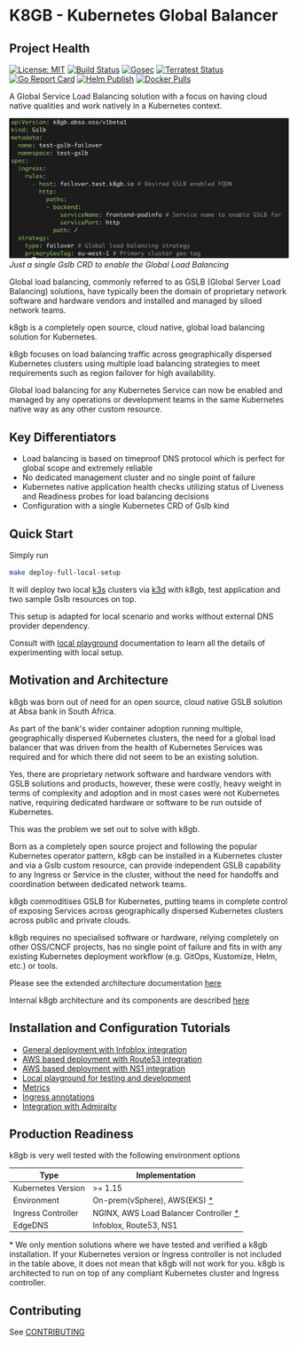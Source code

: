 # K8GB - Kubernetes Global Balancer

## Project Health

[![License: MIT](https://img.shields.io/badge/License-MIT-yellow.svg)](https://opensource.org/licenses/MIT)
[![Build Status](https://github.com/AbsaOSS/k8gb/workflows/build/badge.svg)](https://github.com/AbsaOSS/k8gb/actions?query=workflow%3A%22Golang+lint+and+test%22)
[![Gosec](https://github.com/AbsaOSS/k8gb/workflows/Gosec/badge.svg)](https://github.com/AbsaOSS/k8gb/actions?query=workflow%3AGosec)
[![Terratest Status](https://github.com/AbsaOSS/k8gb/workflows/Terratest/badge.svg)](https://github.com/AbsaOSS/k8gb/actions)
[![Go Report Card](https://goreportcard.com/badge/github.com/AbsaOSS/k8gb)](https://goreportcard.com/report/github.com/AbsaOSS/k8gb)
[![Helm Publish](https://github.com/AbsaOSS/k8gb/workflows/Helm%20Publish/badge.svg)](https://github.com/AbsaOSS/k8gb/actions?query=workflow%3A%22Helm+Publish%22)
[![Docker Pulls](https://img.shields.io/docker/pulls/absaoss/k8gb)](https://hub.docker.com/r/absaoss/k8gb)

A Global Service Load Balancing solution with a focus on having cloud native qualities and work natively in a Kubernetes context.


![GSLB Failover Demo](https://github.com/AbsaOSS/k8gb/raw/gh-pages/img/gslb.png)
*Just a single Gslb CRD to enable the Global Load Balancing*

Global load balancing, commonly referred to as GSLB (Global Server Load Balancing) solutions, have typically been the domain of proprietary network software and hardware vendors and installed and managed by siloed network teams.

k8gb is a completely open source, cloud native, global load balancing solution for Kubernetes.

k8gb focuses on load balancing traffic across geographically dispersed Kubernetes clusters using multiple load balancing strategies to meet requirements such as region failover for high availability.

Global load balancing for any Kubernetes Service can now be enabled and managed by any operations or development teams in the same Kubernetes native way as any other custom resource.

## Key Differentiators

* Load balancing is based on timeproof DNS protocol which is perfect for global scope and extremely reliable
* No dedicated management cluster and no single point of failure
* Kubernetes native application health checks utilizing status of Liveness and Readiness probes for load balancing decisions
* Configuration with a single Kubernetes CRD of Gslb kind

## Quick Start

Simply run

```sh
make deploy-full-local-setup
```

It will deploy two local [k3s](https://k3s.io/) clusters via [k3d](https://k3d.io/) with
k8gb, test application and two sample Gslb resources on top.    

This setup is adapted for local scenario and works without external DNS provider dependency.

Consult with [local playground](/docs/local.md) documentation to learn all the details of experimenting with local setup.

## Motivation and Architecture

k8gb was born out of need for an open source, cloud native GSLB solution at Absa bank in South Africa.

As part of the bank's wider container adoption running multiple, geographically dispersed Kubernetes clusters, the need for a global load balancer that was driven from the health of Kubernetes Services was required and for which there did not seem to be an existing solution.

Yes, there are proprietary network software and hardware vendors with GSLB solutions and products, however, these were costly, heavy weight in terms of complexity and adoption and in most cases were not Kubernetes native, requiring dedicated hardware or software to be run outside of Kubernetes.

This was the problem we set out to solve with k8gb.

Born as a completely open source project and following the popular Kubernetes operator pattern, k8gb can be installed in a Kubernetes cluster and via a Gslb custom resource, can provide independent GSLB capability to any Ingress or Service in the cluster, without the need for handoffs and coordination between dedicated network teams.

k8gb commoditises GSLB for Kubernetes, putting teams in complete control of exposing Services across geographically dispersed Kubernetes clusters across public and private clouds.

k8gb requires no specialised software or hardware, relying completely on other OSS/CNCF projects, has no single point of failure and fits in with any existing Kubernetes deployment workflow (e.g. GitOps, Kustomize, Helm, etc.) or tools.

Please see the extended architecture documentation [here](/docs/index.md)

Internal k8gb architecture and its components are described [here](/docs/components.md)

## Installation and Configuration Tutorials

* [General deployment with Infoblox integration](/docs/deploy_infoblox.md)
* [AWS based deployment with Route53 integration](/docs/deploy_route53.md)
* [AWS based deployment with NS1 integration](/docs/deploy_ns1.md)
* [Local playground for testing and development](/docs/local.md)
* [Metrics](/docs/metrics.md)
* [Ingress annotations](/docs/ingress_annotations.md)
* [Integration with Admiralty](/docs/admiralty.md)

## Production Readiness

k8gb is very well tested with the following environment options

| Type                             | Implementation                                                          |
|----------------------------------|-------------------------------------------------------------------------|
| Kubernetes Version               | >= 1.15                                                                 |
| Environment                      | On-prem(vSphere), AWS(EKS) [*](#clarify)                                |
| Ingress Controller               | NGINX, AWS Load Balancer Controller [*](#clarify)                       |
| EdgeDNS                          | Infoblox, Route53, NS1                                                  |

<a name="clarify"></a>* We only mention solutions where we have tested and verified a k8gb installation.
If your Kubernetes version or Ingress controller is not included in the table above, it does not mean that k8gb will not work for you. k8gb is architected to run on top of any compliant Kubernetes cluster and Ingress controller.


## Contributing

See [CONTRIBUTING](/CONTRIBUTING.md)
